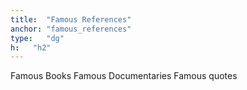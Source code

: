```yaml
---
title:  "Famous References"
anchor: "famous_references"
type:   "dg"
h:   "h2"
---
```


Famous Books
Famous Documentaries
Famous quotes
